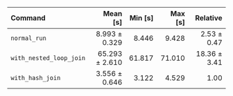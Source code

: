 | Command | Mean [s] | Min [s] | Max [s] | Relative |
|:---|---:|---:|---:|---:|
| `normal_run` | 8.993 ± 0.329 | 8.446 | 9.428 | 2.53 ± 0.47 |
| `with_nested_loop_join` | 65.293 ± 2.610 | 61.817 | 71.010 | 18.36 ± 3.41 |
| `with_hash_join` | 3.556 ± 0.646 | 3.122 | 4.529 | 1.00 |

